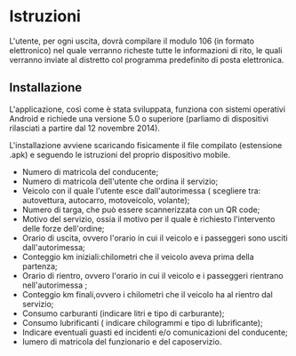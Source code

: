 # Istruzioni
L'utente, per ogni uscita, dovrà compilare il modulo 106 (in formato elettronico) nel quale verranno richeste tutte le informazioni di rito, le quali verranno inviate al distretto col programma predefinito di posta elettronica.

## Installazione
L'applicazione, così come è stata sviluppata, funziona con sistemi operativi Android e richiede una versione 5.0 o superiore (parliamo di dispositivi rilasciati a partire dal 12 novembre 2014).

L'installazione avviene scaricando fisicamente il file compilato (estensione .apk) e seguendo le istruzioni del proprio dispositivo mobile.

- Numero di matricola del conducente;
- Numero di matricola dell'utente che ordina il servizio; 
- Veicolo con il quale l'utente esce dall'autorimessa ( scegliere tra: autovettura, autocarro, motoveicolo, volante);
- Numero di targa, che può essere scannerizzata con un QR code;
- Motivo del servizio, ossia il motivo per il quale è richiesto l'intervento delle forze dell'ordine;
- Orario di uscita, ovvero l'orario in cui il veicolo e i passeggeri sono usciti dall'autorimessa;
- Conteggio km iniziali:chilometri che il veicolo aveva prima della partenza;
- Orario di rientro, ovvero l'orario in cui il veicolo e i passeggeri rientrano nell'autorimessa ;
- Conteggio km finali,ovvero i chilometri che il veicolo ha al rientro dal servizio; 
- Consumo carburanti (indicare litri e tipo di carburante);
- Consumo lubrificanti ( indicare chilogrammi e tipo di lubrificante);
- Indicare eventuali guasti ed incidenti e/o comunicazioni del conducente;
- Iumero di matricola del funzionario e del caposervizio.
